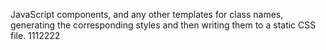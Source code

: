 JavaScript components, and any other templates for class names, generating the corresponding styles and then writing them to a static CSS file.
1112222
